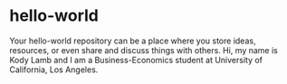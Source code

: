 # hello-world
Your hello-world repository can be a place where you store ideas, resources, or even share and discuss things with others.
  Hi, my name is Kody Lamb and I am a Business-Economics student at University of California, Los Angeles.
